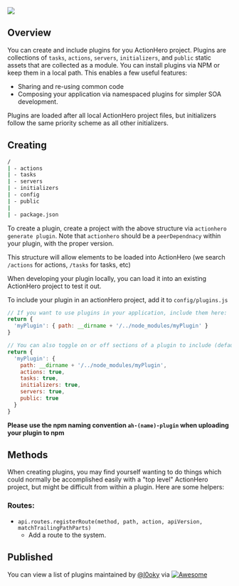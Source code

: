 ![](ops-tools.svg)

## Overview

You can create and include plugins for you ActionHero project. Plugins are collections of `tasks`, `actions`, `servers`, `initializers`, and `public` static assets that are collected as a module. You can install plugins via NPM or keep them in a local path.  This enables a few useful features:

* Sharing and re-using common code
* Composing your application via namespaced plugins for simpler SOA development.

Plugins are loaded after all local ActionHero project files, but initializers follow the same priority scheme as all other initializers.

## Creating

```bash
/
| - actions
| - tasks
| - servers
| - initializers
| - config
| - public
|
| - package.json
```

To create a plugin, create a project with the above structure via `actionhero generate plugin`.  Note that `actionhero` should be a `peerDependnacy` within your plugin, with the proper version.

This structure will allow elements to be loaded into ActionHero (we search `/actions` for actions, `/tasks` for tasks, etc)

When developing your plugin locally, you can load it into an existing ActionHero project to test it out.

To include your plugin in an actionHero project, add it to `config/plugins.js`

```js
// If you want to use plugins in your application, include them here:
return {
  'myPlugin': { path: __dirname + '/../node_modules/myPlugin' }
}

// You can also toggle on or off sections of a plugin to include (default true for all sections):
return {
  'myPlugin': {
    path: __dirname + '/../node_modules/myPlugin',
    actions: true,
    tasks: true,
    initializers: true,
    servers: true,
    public: true
  }
}
```

**Please use the npm naming convention `ah-(name)-plugin` when uploading your plugin to npm**

## Methods

When creating plugins, you may find yourself wanting to do things which could normally be accomplished easily with a "top level" ActionHero project, but might be difficult from within a plugin. Here are some helpers:

### Routes:

* `api.routes.registerRoute(method, path, action, apiVersion, matchTrailingPathParts)`
    *   Add a route to the system.

## Published

You can view a list of plugins maintained by [@l0oky](https://github.com/l0oky) via [![Awesome](https://cdn.rawgit.com/sindresorhus/awesome/d7305f38d29fed78fa85652e3a63e154dd8e8829/media/badge.svg)](https://github.com/l0oky/awesome-actionhero)
